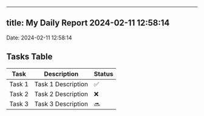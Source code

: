 
---
title: My Daily Report 2024-02-11 12:58:14
---

Date: 2024-02-11 12:58:14

## Tasks Table

| Task | Description | Status |
|------|-------------|--------|
| Task 1 | Task 1 Description | ✅ |
| Task 2 | Task 2 Description | ❌ |
| Task 3 | Task 3 Description | 🔜 |
